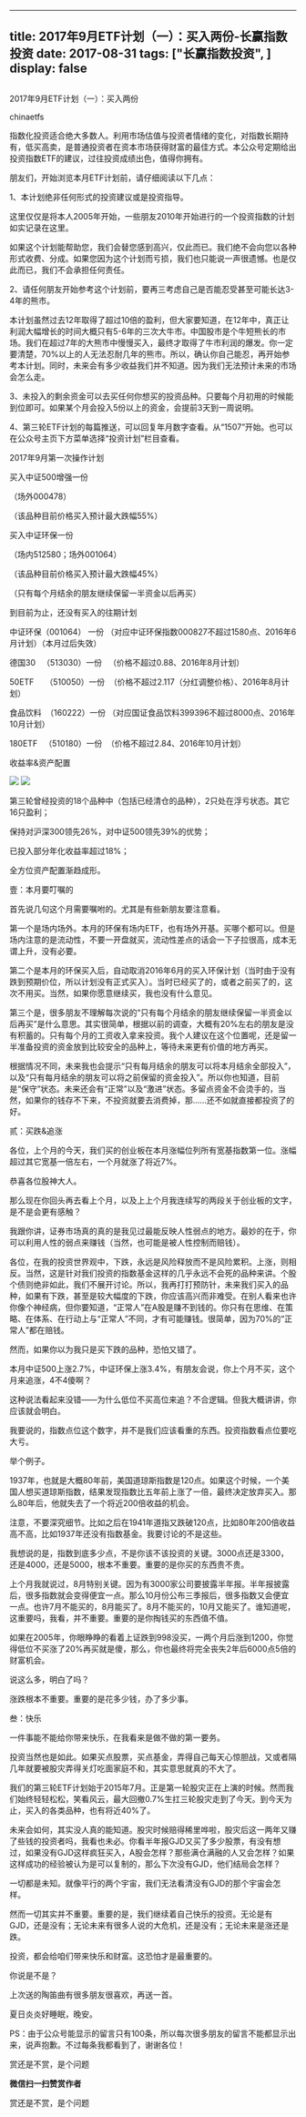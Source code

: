 
---
title:  2017年9月ETF计划（一）：买入两份-长赢指数投资
date: 2017-08-31
tags: ["长赢指数投资", ]
display: false
---


## 



2017年9月ETF计划（一）：买入两份




chinaetfs




指数化投资适合绝大多数人。利用市场估值与投资者情绪的变化，对指数长期持有，低买高卖，是普通投资者在资本市场获得财富的最佳方式。本公众号定期给出投资指数ETF的建议，过往投资成绩出色，值得你拥有。




<mpvoice frameborder="0" class="res_iframe js_editor_audio audio_iframe" src="/cgi-bin/readtemplate?t=tmpl/audio_tmpl&amp;name=%E6%95%85%E4%B9%A1%E7%9A%84%E5%8E%9F%E9%A3%8E%E6%99%AF&amp;play_length=04:43" isaac="1" low_size="556.61" source_size="556.6" high_size="2211.57" name="故乡的原风景" play_length="283000" voice_encode_fileid="MzIwMTIzNDMwNF8yNjUzNDA4NTk5"></mpvoice>





朋友们，开始浏览本月ETF计划前，请仔细阅读以下几点：



1、本计划绝非任何形式的投资建议或是投资指导。



这里仅仅是将本人2005年开始，一些朋友2010年开始进行的一个投资指数的计划如实记录在这里。



如果这个计划能帮助您，我们会替您感到高兴，仅此而已。我们绝不会向您以各种形式收费、分成。如果您因为这个计划而亏损，我们也只能说一声很遗憾。也是仅此而已，我们不会承担任何责任。



2、请任何朋友开始参考这个计划前，要再三考虑自己是否能忍受甚至可能长达3-4年的熊市。



本计划虽然过去12年取得了超过10倍的盈利，但大家要知道，在12年中，真正让利润大幅增长的时间大概只有5-6年的三次大牛市。中国股市是个牛短熊长的市场。我们在超过7年的大熊市中慢慢买入，最终才取得了牛市利润的爆发。你一定要清楚，70%以上的人无法忍耐几年的熊市。所以，确认你自己能忍，再开始参考本计划。同时，未来会有多少收益我们并不知道。因为我们无法预计未来的市场会怎么走。



3、未投入的剩余资金可以去买任何你想买的投资品种。只要每个月初用的时候能到位即可。如果某个月会投入5份以上的资金，会提前3天到一周说明。



4、第三轮ETF计划的每篇推送，可以回复年月数字查看。从“1507”开始。也可以在公众号主页下方菜单选择“投资计划”栏目查看。







2017年9月第一次操作计划





买入中证500增强一份

（场外000478）

（该品种目前价格买入预计最大跌幅55%）



买入中证环保一份

（场内512580；场外001064）

（该品种目前价格买入预计最大跌幅45%）





（只有每个月结余的朋友继续保留一半资金以后再买）









到目前为止，还没有买入的往期计划

中证环保（001064） 一份 （对应中证环保指数000827不超过1580点、2016年6月计划）（本月过后失效）

德国30&nbsp;&nbsp; （513030）一份&nbsp;&nbsp; （价格不超过0.88、2016年8月计划）



50ETF&nbsp;&nbsp;&nbsp;&nbsp; （510050）一份&nbsp; （价格不超过2.117（分红调整价格）、2016年8月计划）

食品饮料&nbsp; （160222）一份 （对应国证食品饮料399396不超过8000点、2016年10月计划）

180ETF&nbsp;&nbsp; （510180）一份&nbsp; （价格不超过2.84、2016年10月计划）







收益率&amp;资产配置



<img data-s="300,640" data-type="png" src="https://mmbiz.qpic.cn/mmbiz_png/SEPick5M9xjMLbe4rEzeTGIdw3V4g1h1kMdrDKQIh3dOaYs43hMcm3nMDPYgicuVkkl1IH72oGeRVk7fmxlUM0rw/0?wx_fmt=png" class="" data-ratio="1.6863905325443787" data-w="338"/>



<img data-s="300,640" data-type="png" src="https://mmbiz.qpic.cn/mmbiz_png/SEPick5M9xjMLbe4rEzeTGIdw3V4g1h1kRqQXgiaO22Z5micFibNVB76jTY8JeudVm5GFQpWprro7Xbictlh9mxxV2A/0?wx_fmt=png" class="" data-ratio="0.6146926536731634" data-w="667"/>

第三轮曾经投资的18个品种中（包括已经清仓的品种），2只处在浮亏状态。其它16只盈利；



保持对沪深300领先26%，对中证500领先39%的优势；



已投入部分年化收益率超过18%；



全方位资产配置渐趋成形。









壹：本月要叮嘱的

首先说几句这个月需要嘱咐的。尤其是有些新朋友要注意看。



第一个是场内场外。本月的环保有场内ETF，也有场外开基。买哪个都可以。但是场内注意的是流动性，不要一开盘就买，流动性差点的话会一下子拉很高，成本无谓上升，没有必要。



第二个是本月的环保买入后，自动取消2016年6月的买入环保计划（当时由于没有跌到预期价位，所以计划没有正式买入）。当时已经买了的，或者之前买了的，这次不用买。当然，如果你愿意继续买，我也没有什么意见。



第三个是，很多朋友不理解每次说的“只有每个月结余的朋友继续保留一半资金以后再买”是什么意思。其实很简单，根据以前的调查，大概有20%左右的朋友是没有积蓄的。只有每个月的工资收入拿来投资。我个人建议在这个位置呢，还是留一半准备投资的资金放到比较安全的品种上，等待未来更有价值的地方再买。

根据情况不同，未来我也会提示“只有每月结余的朋友可以将本月结余全部投入”，以及“只有每月结余的朋友可以将之前保留的资金投入”。所以你也知道，目前是“保守”状态。未来还会有“正常”以及“激进”状态。多留点资金不会烫手的，当然，如果你的钱存不下来，不投资就要去消费掉，那……还不如就直接都投资了的好。

贰：买跌&amp;追涨

各位，上个月的今天，我们买的创业板在本月涨幅位列所有宽基指数第一位。涨幅超过其它宽基一倍左右，一个月就涨了将近7%。



恭喜各位股神大人。



那么现在你回头再去看上个月，以及上上个月我连续写的两段关于创业板的文字，是不是会更有感触？



我跟你讲，证券市场真的真的是我见过最能反映人性弱点的地方。最妙的在于，你可以利用人性的弱点来赚钱（当然，也可能是被人性控制而赔钱）。



各位，在我的投资世界观中，下跌，永远是风险释放而不是风险累积。上涨，则相反。当然，这是针对我们投资的指数基金这样的几乎永远不会死的品种来讲。个股个债则绝非如此，我们不展开讨论。所以，我再打打预防针，未来我们买入的品种，如果有下跌，甚至是较大幅度的下跌，你应该高兴而非难受。在别人看来也许你像个神经病，但你要知道，“正常人”在A股是赚不到钱的。你只有在思维、在策略、在体系、在行动上与“正常人”不同，才有可能赚钱。很简单，因为70%的“正常人”都在赔钱。



然而，如果你以为我只是买下跌的品种，恐怕又错了。



本月中证500上涨2.7%，中证环保上涨3.4%，有朋友会说，你上个月不买，这个月来追涨，4不4傻啊？



这种说法看起来没错——为什么低位不买高位来追？不合逻辑。但我大概讲讲，你应该就会明白。



我要说的，指数点位这个数字，并不是我们应该看重的东西。投资指数看点位要吃大亏。



举个例子。



1937年，也就是大概80年前，美国道琼斯指数是120点。如果这个时候，一个美国人想买道琼斯指数，结果发现指数比五年前上涨了一倍，最终决定放弃买入。那么80年后，他就失去了一个将近200倍收益的机会。



注意，不要深究细节。比如之后在1941年道指又跌破120点，比如80年200倍收益高不高，比如1937年还没有指数基金。我要讨论的不是这些。



我想说的是，指数到底多少点，不是你该不该投资的关键。3000点还是3300，还是4000，还是5000，根本不重要。重要的是你买的东西贵不贵。



上个月我就说过，8月特别关键。因为有3000家公司要披露半年报。半年报披露后，很多指数就会变得便宜一点。那么10月份公布三季报后，很多指数又会便宜一点。也许7月不能买的，8月能买了。8月不能买的，10月又能买了。谁知道呢，这重要吗，我看，并不重要。重要的是你掏钱买的东西值不值。



如果在2005年，你眼睁睁的看着上证跌到998没买，一两个月后涨到1200，你觉得低位不买涨了20%再买就是傻，那么，你也最终将完全丧失2年后6000点5倍的财富机会。



说这么多，明白了吗？



涨跌根本不重要。重要的是花多少钱，办了多少事。







叁：快乐



一件事能不能给你带来快乐，在我看来是做不做的第一要务。



投资当然也是如此。如果买点股票，买点基金，弄得自己每天心惊胆战，又或者隔几年就要被股灾弄得关灯吃面家庭不和，其实意思就真的不大了。



我们的第三轮ETF计划始于2015年7月。正是第一轮股灾正在上演的时候。然而我们始终轻轻松松，笑看风云，最大回撤0.7%生扛三轮股灾走到了今天。到今天为止，买入的各类品种，也有将近40%了。



未来会如何，其实没人真的能知道。股灾时候赔得稀里哗啦，股灾后这一两年又赚了些钱的投资者吗，我看也未必。你看半年报GJD又买了多少股票，有没有想过，如果没有GJD这样疯狂买入，A股会怎样？那些满仓满融的人又会怎样？如果这样成功的经验被认为是可以复制的，那么下次没有GJD，他们结局会怎样？



一切都是未知。就像平行的两个宇宙，我们无法看清没有GJD的那个宇宙会怎样。



然而一切其实并不重要。重要的是，我们继续着自己快乐的投资。无论是有GJD，还是没有；无论未来有很多人说的大危机，还是没有；无论未来是涨还是跌。



投资，都会给咱们带来快乐和财富。这恐怕才是最重要的。



你说是不是？







上次送的陶笛曲有很多朋友很喜欢，再送一首。



夏日炎炎好睡眠，晚安。





PS：由于公众号能显示的留言只有100条，所以每次很多朋友的留言不能都显示出来，说声抱歉。不过每条我都看到了，谢谢各位！







赏还是不赏，是个问题


**微信扫一扫赞赏作者**






赏还是不赏，是个问题








